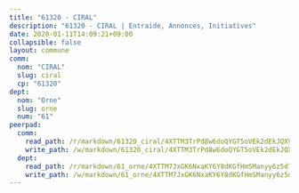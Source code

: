 ```yaml
---
title: "61320 - CIRAL"
description: "61320 - CIRAL | Entraide, Annonces, Initiatives"
date: 2020-01-11T14:09:21+09:00
collapsible: false
layout: commune
comm:
  nom: "CIRAL"
  slug: ciral
  cp: "61320"
dept:
  nom: "Orne"
  slug: orne
  num: "61"
peerpad:
  comm:
    read_path: /r/markdown/61320_ciral/4XTTM3TrPd8w6doQYGT5oVEk2dEkJQXV4gvRi4wvVGHcDCghm
    write_path: /w/markdown/61320_ciral/4XTTM3TrPd8w6doQYGT5oVEk2dEkJQXV4gvRi4wvVGHcDCghm-K3TgURns1S4eNZp5oiKezPubDPsVHLSEP7f4ZwmAeYRNqWcwfhSLFw42iaT4jAr7Kfo4WFRGp7FZizLR2ZZ2yJCc38y9W4Ki5KT3TD4J4e8ij5h4VN2qpZbGtiyymjNWSfD2bxE3
  dept:
    read_path: /r/markdown/61_orne/4XTTM7JxGK6NxaKY6Y8dKGfHmSManyy6z5d78TaTcUn3zJjy6
    write_path: /w/markdown/61_orne/4XTTM7JxGK6NxaKY6Y8dKGfHmSManyy6z5d78TaTcUn3zJjy6-K3TgUN9f9h2Fmk7w15QXNPtmJYWWDYEB4sLb6BW46ErzRh2NG4TmnnXd3GJfJ3dVSNBE8WudjKbLAy4CD2mQTtYeoUAUzvKztzGsCxcQ4ezpe7WGMgkNubsBkL3vV47Zushr5DqN
---
```



